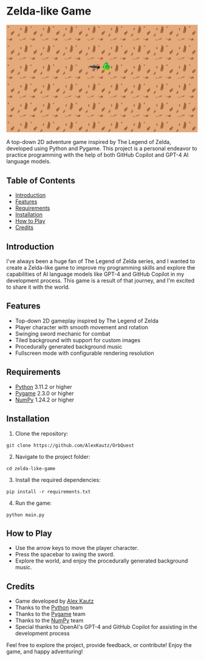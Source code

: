 # Zelda-like Game

![Screenshot](assets/Screenshot.png)

A top-down 2D adventure game inspired by The Legend of Zelda, developed using Python and Pygame. This project is a personal endeavor to practice programming with the help of both GitHub Copilot and GPT-4 AI language models.

## Table of Contents

- [Introduction](#introduction)
- [Features](#features)
- [Requirements](#requirements)
- [Installation](#installation)
- [How to Play](#how-to-play)
- [Credits](#credits)

## Introduction

I've always been a huge fan of The Legend of Zelda series, and I wanted to create a Zelda-like game to improve my programming skills and explore the capabilities of AI language models like GPT-4 and GitHub Copilot in my development process. This game is a result of that journey, and I'm excited to share it with the world.

## Features

- Top-down 2D gameplay inspired by The Legend of Zelda
- Player character with smooth movement and rotation
- Swinging sword mechanic for combat
- Tiled background with support for custom images
- Procedurally generated background music
- Fullscreen mode with configurable rendering resolution

## Requirements

- [Python](https://www.python.org/) 3.11.2 or higher
- [Pygame](https://github.com/pygame/pygame) 2.3.0 or higher
- [NumPy](https://github.com/numpy/numpy) 1.24.2 or higher

## Installation

1. Clone the repository:
```
git clone https://github.com/AlexKautz/OrbQuest
```

2. Navigate to the project folder:
```
cd zelda-like-game
```

3. Install the required dependencies:
```
pip install -r requirements.txt
```

4. Run the game:
```
python main.py
```



## How to Play

- Use the arrow keys to move the player character.
- Press the spacebar to swing the sword.
- Explore the world, and enjoy the procedurally generated background music.

## Credits

- Game developed by [Alex Kautz](https://github.com/AlexKautz)
- Thanks to the [Python](https://www.python.org/) team
- Thanks to the [Pygame](https://www.pygame.org/) team
- Thanks to the [NumPy](https://numpy.org/) team
- Special thanks to OpenAI's GPT-4 and GitHub Copilot for assisting in the development process

Feel free to explore the project, provide feedback, or contribute! Enjoy the game, and happy adventuring!






